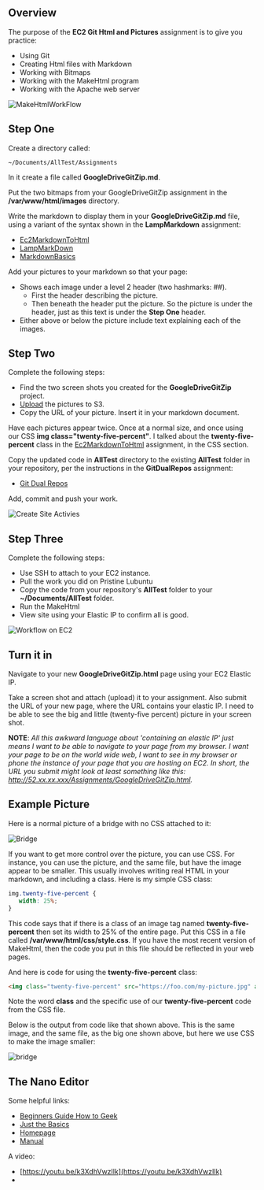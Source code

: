 ## Overview

The purpose of the **EC2 Git Html and Pictures** assignment is to give you practice:

- Using Git
- Creating Html files with Markdown
- Working with Bitmaps
- Working with the MakeHtml program
- Working with the Apache web server

![MakeHtmlWorkFlow](https://s3.amazonaws.com/bucket01.elvenware.com/images/make-html-work-flow.png)

## Step One

Create a directory called:

```
~/Documents/AllTest/Assignments
```

In it create a file called **GoogleDriveGitZip.md**.

Put the two bitmaps from your GoogleDriveGitZip assignment in the **/var/www/html/images** directory.

Write the markdown to display them in your **GoogleDriveGitZip.md** file, using a variant of the syntax shown in the **LampMarkdown** assignment:

- [Ec2MarkdownToHtml](http://www.ccalvert.net/books/CloudNotes/Assignments/Ec2MarkdownToHtml.html#bitmaps)
- [LampMarkDown](http://www.ccalvert.net/books/CloudNotes/Assignments/LampMarkdown.html#step-four)
- [MarkdownBasics](http://www.ccalvert.net/books/CloudNotes/Assignments/MarkdownBasics.html#creating-pictures)

Add your pictures to your markdown so that your page:

- Shows each image under a level 2 header (two hashmarks: ##).
  - First the header describing the picture.
  - Then beneath the header put the picture. So the picture is under the header, just as this text is under the **Step One** header.
- Either above or below the picture include text explaining each of the images.

## Step Two

Complete the following steps:

- Find the two screen shots you created for the **GoogleDriveGitZip** project.
- [Upload][s3-upload] the pictures to S3.
- Copy the URL of your picture. Insert it in your markdown document.

Have each pictures appear twice. Once at a normal size, and once using our CSS **img class="twenty-five-percent"**. I talked about the **twenty-five-percent** class in the [Ec2MarkdownToHtml][ec2css] assignment, in the CSS section.

Copy the updated code in **AllTest** directory to the existing **AllTest** folder in your repository, per the instructions in the **GitDualRepos** assignment:

- [Git Dual Repos](http://www.ccalvert.net/books/CloudNotes/Assignments/GitDualRepos.html#alltest)

Add, commit and push your work.

[ec2css]: http://www.ccalvert.net/books/CloudNotes/Assignments/Ec2MarkdownToHtml.html#css

![Create Site Activies](https://s3.amazonaws.com/bucket01.elvenware.com/images/create-web-site-activities.png)

[s3-upload]: http://www.elvenware.com/charlie/development/cloud/WebServices.html#s3

## Step Three

Complete the following steps:

- Use SSH to attach to your EC2 instance.
- Pull the work you did on Pristine Lubuntu
- Copy the code from your repository's **AllTest** folder to your **~/Documents/AllTest** folder.
- Run the MakeHtml
- View site using your Elastic IP to confirm all is good.

![Workflow on EC2](https://s3.amazonaws.com/bucket01.elvenware.com/images/update-site-on-ec2.png)

## Turn it in

Navigate to your new **GoogleDriveGitZip.html** page using your EC2 Elastic IP.

Take a screen shot and attach (upload) it to your assignment. Also submit the URL of your new page, where the URL contains your elastic IP. I need to be able to see the big and little (twenty-five percent) picture in your screen shot.

**NOTE**: *All this awkward language about 'containing an elastic IP' just means I want to be able to navigate to your page from my browser. I want your page to be on the world wide web, I want to see in my browser or phone the instance of your page that you are hosting on EC2. In short, the URL you submit might look at least something like this: http://52.xx.xx.xxx/Assignments/GoogleDriveGitZip.html.*

## Example Picture

Here is a normal picture of a bridge with no CSS attached to it:

![Bridge](https://upload.wikimedia.org/wikipedia/commons/thumb/1/1c/Manhattan_Bridge_Construction_1909.jpg/800px-Manhattan_Bridge_Construction_1909.jpg)

If you want to get more control over the picture, you can use CSS. For instance, you can use the picture, and the same file, but have the image appear to be smaller. This usually involves writing real HTML in your markdown, and including a class. Here is my simple CSS class:

```css
img.twenty-five-percent {
   width: 25%;
}
```

This code says that if there is a class of an image tag named **twenty-five-percent** then set its width to 25% of the entire page. Put this CSS in a file called **/var/www/html/css/style.css**. If you have the most recent version of MakeHtml, then the code you put in this file should be reflected in your web pages.

And here is code for using the **twenty-five-percent** class:

```html
<img class="twenty-five-percent" src="https://foo.com/my-picture.jpg" alt="bridge">
```

Note the word **class** and the specific use of our **twenty-five-percent** code from the CSS file.

Below is the output from code like that shown above. This is the same image, and the same file, as the big one shown above, but here we use CSS to make the image smaller:

<img class="twenty-five-percent" src="https://upload.wikimedia.org/wikipedia/commons/thumb/1/1c/Manhattan_Bridge_Construction_1909.jpg/800px-Manhattan_Bridge_Construction_1909.jpg" alt="bridge">

## The Nano Editor

Some helpful links:

- [Beginners Guide How to Geek](http://www.howtogeek.com/howto/42980/the-beginners-guide-to-nano-the-linux-command-line-text-editor/)
- [Just the Basics](http://mintaka.sdsu.edu/reu/nano.html)
- [Homepage](http://www.nano-editor.org/overview.php)
- [Manual](http://www.nano-editor.org/dist/v2.2/nano.html)

A video:

- [https://youtu.be/k3XdhVwzIlk](https://youtu.be/k3XdhVwzIlk)
-
